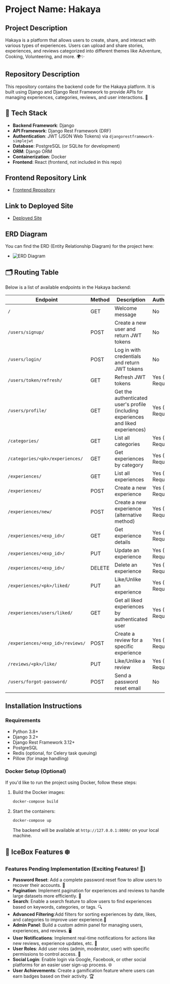 
# Project Name: Hakaya 


## Project Description
Hakaya is a platform that allows users to create, share, and interact with various types of experiences. Users can upload and share stories, experiences, and reviews categorized into different themes like Adventure, Cooking, Volunteering, and more. 🌍✨

## Repository Description
This repository contains the backend code for the Hakaya platform. It is built using Django and Django Rest Framework to provide APIs for managing experiences, categories, reviews, and user interactions. 🚀

## 🧰 Tech Stack

- **Backend Framework**: Django
- **API Framework**: Django Rest Framework (DRF)
- **Authentication**: JWT (JSON Web Tokens) via `djangorestframework-simplejwt`
- **Database**: PostgreSQL (or SQLite for development)
- **ORM**: Django ORM
- **Containerization**: Docker
- **Frontend**: React (frontend, not included in this repo)

## Frontend Repository Link
- [Frontend Repository](https://github.com/SA0088/hakaya-frontend) 

## Link to Deployed Site
- [Deployed Site](http://localhost:5173/login) 

## ERD Diagram
You can find the ERD (Entity Relationship Diagram) for the project here:
- ![ERD Diagram](../hakaya-backend/hakaya_backend/ERD.png) 

## 🗂 Routing Table
Below is a list of available endpoints in the Hakaya backend:

| **Endpoint**                                  | **Method** | **Description**                                      | **Authentication**     |
|----------------------------------------------|------------|------------------------------------------------------|------------------------|
| `/`                                          | GET        | Welcome message                                      | No                     |
| `/users/signup/`                             | POST       | Create a new user and return JWT tokens              | No                     |
| `/users/login/`                              | POST       | Log in with credentials and return JWT tokens        | No                     |
| `/users/token/refresh/`                      | GET        | Refresh JWT tokens                                   | Yes (JWT Required)      |
| `/users/profile/`                            | GET        | Get the authenticated user's profile (including experiences and liked experiences) | Yes (JWT Required)      |
| `/categories/`                               | GET        | List all categories                                  | Yes (JWT Required)      |
| `/categories/<pk>/experiences/`              | GET        | Get experiences by category                          | Yes (JWT Required)      |
| `/experiences/`                              | GET        | List all experiences                                 | Yes (JWT Required)      |
| `/experiences/`                              | POST       | Create a new experience                              | Yes (JWT Required)      |
| `/experiences/new/`                          | POST       | Create a new experience (alternative method)         | Yes (JWT Required)      |
| `/experiences/<exp_id>/`                     | GET        | Get experience details                               | Yes (JWT Required)      |
| `/experiences/<exp_id>/`                     | PUT        | Update an experience                                 | Yes (JWT Required)      |
| `/experiences/<exp_id>/`                     | DELETE     | Delete an experience                                 | Yes (JWT Required)      |
| `/experiences/<pk>/liked/`                   | PUT        | Like/Unlike an experience                            | Yes (JWT Required)      |
| `/experiences/users/liked/`                  | GET        | Get all liked experiences by authenticated user      | Yes (JWT Required)      |
| `/experiences/<exp_id>/reviews/`             | POST       | Create a review for a specific experience            | Yes (JWT Required)      |
| `/reviews/<pk>/like/`                        | PUT        | Like/Unlike a review                                 | Yes (JWT Required)      |
| `/users/forgot-password/`                    | POST       | Send a password reset email                          | No                     |



## Installation Instructions

### Requirements
- Python 3.8+
- Django 3.2+
- Django Rest Framework 3.12+
- PostgreSQL
- Redis (optional, for Celery task queuing)
- Pillow (for image handling)



### Docker Setup (Optional)

If you'd like to run the project using Docker, follow these steps:

1. Build the Docker images:
    ```bash
    docker-compose build
    ```

2. Start the containers:
    ```bash
    docker-compose up
    ```

    The backend will be available at `http://127.0.0.1:8000/` on your local machine.

## 🧊 IceBox Features ❄️

### Features Pending Implementation (Exciting Features! 🎉)

- **Password Reset**: Add a complete password reset flow to allow users to recover their accounts. 🔐
- **Pagination**: Implement pagination for experiences and reviews to handle large datasets more efficiently. 📄
- **Search**: Enable a search feature to allow users to find experiences based on keywords, categories, or tags. 🔍
- **Advanced Filtering**:Add filters for sorting experiences by date, likes, and categories to improve user experience.🎨
- **Admin Panel**: Build a custom admin panel for managing users, experiences, and reviews. 🖥️
- **User Notifications**: Implement real-time notifications for actions like new reviews, experience updates, etc. 📲
- **User Roles**: Add user roles (admin, moderator, user) with specific permissions to control access. 👥
- **Social Login**: Enable login via Google, Facebook, or other social platforms for an easier user sign-up process. 🌐
- **User Achievements**: Create a gamification feature where users can earn badges based on their activity. 🏆






